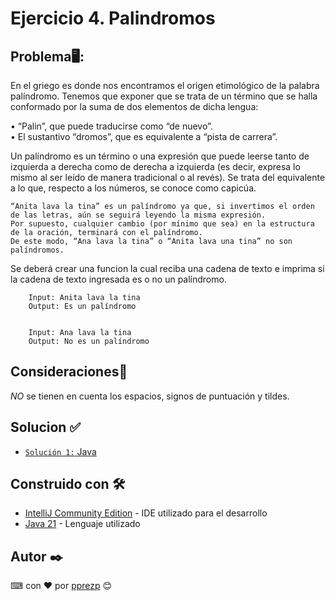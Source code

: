 # Ejercicio 4. Palindromos
## Problema🖥:
En el griego es donde nos encontramos el origen etimológico de la palabra palíndromo. Tenemos que exponer que se trata de un término que se halla conformado por la suma de dos elementos de dicha lengua:

• “Palin”, que puede traducirse como “de nuevo”.  
• El sustantivo “dromos”, que es equivalente a “pista de carrera”.

Un palíndromo es un término o una expresión que puede leerse tanto de izquierda a derecha como de derecha a izquierda (es decir, expresa lo mismo al ser leído de manera tradicional o al revés). Se trata del equivalente a lo que, respecto a los números, se conoce como capicúa.

```  
“Anita lava la tina” es un palíndromo ya que, si invertimos el orden de las letras, aún se seguirá leyendo la misma expresión. 
Por supuesto, cualquier cambio (por mínimo que sea) en la estructura de la oración, terminará con el palíndromo. 
De este modo, “Ana lava la tina” o “Anita lava una tina” no son palíndromos.
```
Se deberá crear una funcion la cual reciba una cadena de texto e imprima si la cadena de texto ingresada es o no un palíndromo.
```  
    Input: Anita lava la tina
    Output: Es un palíndromo

    
    Input: Ana lava la tina
    Output: No es un palíndromo
```
## Consideraciones📝  
*NO* se tienen en cuenta los espacios, signos de puntuación y tildes.

## Solucion ✅
- [`Solución 1:` Java](./Palindromo.java)

## Construido con 🛠️
* [IntelliJ Community Edition](https://www.jetbrains.com/es-es/idea/download/download-thanks.html?platform=windows&code=IIC) - IDE utilizado para el desarrollo
* [Java 21](https://www.oracle.com/java/technologies/javase/jdk21-archive-downloads.html) - Lenguaje utilizado
## Autor ✒️
⌨ con ❤ por [pprezp](https://github.com/pprezp) 😊